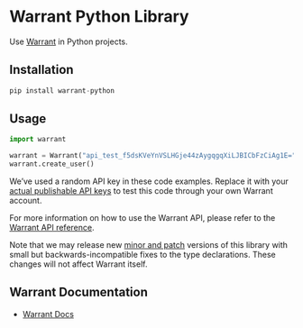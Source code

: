 # Warrant Python Library

Use [Warrant](https://warrant.dev/) in Python projects.

## Installation

```python
pip install warrant-python
```

## Usage

```python
import warrant

warrant = Warrant("api_test_f5dsKVeYnVSLHGje44zAygqgqXiLJBICbFzCiAg1E=")
warrant.create_user()
```

We’ve used a random API key in these code examples. Replace it with your
[actual publishable API keys](https://app.warrant.dev) to
test this code through your own Warrant account.

For more information on how to use the Warrant API, please refer to the
[Warrant API reference](https://docs.warrant.dev).

Note that we may release new [minor and patch](https://semver.org/) versions of this library with small but backwards-incompatible fixes to the type declarations. These changes will not affect Warrant itself.

## Warrant Documentation

- [Warrant Docs](https://docs.warrant.dev/)